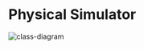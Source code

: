 ﻿# Physical Simulator

![class-diagram](http://www.plantuml.com/plantuml/proxy?src=https://raw.githubusercontent.com/leeh8911/game_programming_in_cpp_practice/feature/chapter_2_init/chapter_2/class-diagram.puml)
